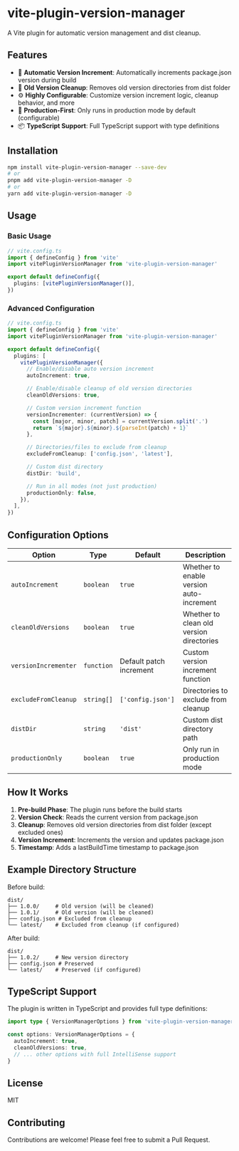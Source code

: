 # vite-plugin-version-manager

A Vite plugin for automatic version management and dist cleanup.

## Features

- 🚀 **Automatic Version Increment**: Automatically increments package.json version during build
- 🧹 **Old Version Cleanup**: Removes old version directories from dist folder
- ⚙️ **Highly Configurable**: Customize version increment logic, cleanup behavior, and more
- 🎯 **Production-First**: Only runs in production mode by default (configurable)
- 📦 **TypeScript Support**: Full TypeScript support with type definitions

## Installation

```bash
npm install vite-plugin-version-manager --save-dev
# or
pnpm add vite-plugin-version-manager -D
# or
yarn add vite-plugin-version-manager -D
```

## Usage

### Basic Usage

```typescript
// vite.config.ts
import { defineConfig } from 'vite'
import vitePluginVersionManager from 'vite-plugin-version-manager'

export default defineConfig({
  plugins: [vitePluginVersionManager()],
})
```

### Advanced Configuration

```typescript
// vite.config.ts
import { defineConfig } from 'vite'
import vitePluginVersionManager from 'vite-plugin-version-manager'

export default defineConfig({
  plugins: [
    vitePluginVersionManager({
      // Enable/disable auto version increment
      autoIncrement: true,

      // Enable/disable cleanup of old version directories
      cleanOldVersions: true,

      // Custom version increment function
      versionIncrementer: (currentVersion) => {
        const [major, minor, patch] = currentVersion.split('.')
        return `${major}.${minor}.${parseInt(patch) + 1}`
      },

      // Directories/files to exclude from cleanup
      excludeFromCleanup: ['config.json', 'latest'],

      // Custom dist directory
      distDir: 'build',

      // Run in all modes (not just production)
      productionOnly: false,
    }),
  ],
})
```

## Configuration Options

| Option               | Type       | Default                 | Description                              |
| -------------------- | ---------- | ----------------------- | ---------------------------------------- |
| `autoIncrement`      | `boolean`  | `true`                  | Whether to enable version auto-increment |
| `cleanOldVersions`   | `boolean`  | `true`                  | Whether to clean old version directories |
| `versionIncrementer` | `function` | Default patch increment | Custom version increment function        |
| `excludeFromCleanup` | `string[]` | `['config.json']`       | Directories to exclude from cleanup      |
| `distDir`            | `string`   | `'dist'`                | Custom dist directory path               |
| `productionOnly`     | `boolean`  | `true`                  | Only run in production mode              |

## How It Works

1. **Pre-build Phase**: The plugin runs before the build starts
2. **Version Check**: Reads the current version from package.json
3. **Cleanup**: Removes old version directories from dist folder (except excluded ones)
4. **Version Increment**: Increments the version and updates package.json
5. **Timestamp**: Adds a lastBuildTime timestamp to package.json

## Example Directory Structure

Before build:

```
dist/
├── 1.0.0/     # Old version (will be cleaned)
├── 1.0.1/     # Old version (will be cleaned)
├── config.json # Excluded from cleanup
└── latest/    # Excluded from cleanup (if configured)
```

After build:

```
dist/
├── 1.0.2/     # New version directory
├── config.json # Preserved
└── latest/    # Preserved (if configured)
```

## TypeScript Support

The plugin is written in TypeScript and provides full type definitions:

```typescript
import type { VersionManagerOptions } from 'vite-plugin-version-manager'

const options: VersionManagerOptions = {
  autoIncrement: true,
  cleanOldVersions: true,
  // ... other options with full IntelliSense support
}
```

## License

MIT

## Contributing

Contributions are welcome! Please feel free to submit a Pull Request.
